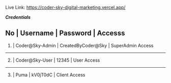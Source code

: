 

Live Link: https://coder-sky-digital-marketing.vercel.app/

*******************************************Credentials*******************************************

No  |   Username      |     Password         |   Accesss
---------------------------------------------------------------------
1.  | Coder@Sky-Admin |  CreatedByCoder@Sky  |  SuperAdmin Access
---------------------------------------------------------------------
2.  | Coder@Sky-User  |  12345               |  User Access
---------------------------------------------------------------------
3.  |  Puma           |  kV0jT0dC            |  Client Access

